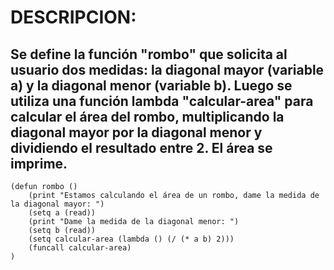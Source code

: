 # DESCRIPCION:
## Se define la función "rombo" que solicita al usuario dos medidas: la diagonal mayor (variable a) y la diagonal menor (variable b). Luego se utiliza una función lambda "calcular-area" para calcular el área del rombo, multiplicando la diagonal mayor por la diagonal menor y dividiendo el resultado entre 2. El área se imprime.
~~~
(defun rombo ()
	(print "Estamos calculando el área de un rombo, dame la medida de la diagonal mayor: ")
	(setq a (read))
	(print "Dame la medida de la diagonal menor: ")
	(setq b (read))
	(setq calcular-area (lambda () (/ (* a b) 2)))
	(funcall calcular-area)
)
~~~
